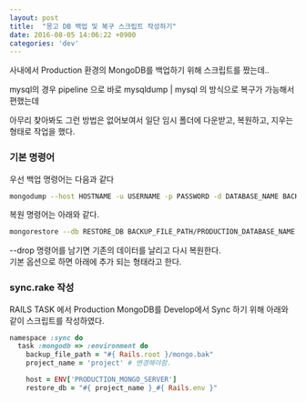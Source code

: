 ```yaml
---
layout: post
title:  "몽고 DB 백업 및 복구 스크립트 작성하기"
date: 2016-08-05 14:06:22 +0900
categories: 'dev'
---
```


사내에서 Production 환경의 MongoDB를 백업하기 위해 스크립트를 짰는데..

mysql의 경우 pipeline 으로 바로 mysqldump | mysql 의 방식으로 복구가 가능해서 편했는데

아무리 찾아봐도 그런 방법은 없어보여서 일단 임시 폴더에 다운받고, 복원하고, 지우는 형태로 작업을 했다.

### 기본 명령어

우선 백업 명령어는 다음과 같다

```bash
mongodump --host HOSTNAME -u USERNAME -p PASSWORD -d DATABASE_NAME BACKUP_FILE_PATH
```

복원 명령어는 아래와 같다.

```bash
mongorestore --db RESTORE_DB BACKUP_FILE_PATH/PRODUCTION_DATABASE_NAME
```

--drop 명령어를 남기면 기존의 데이터를 날리고 다시 복원한다.<br/>
기본 옵션으로 하면 아래에 추가 되는 형태라고 한다.

### sync.rake 작성

RAILS TASK 에서 Production MongoDB를 Develop에서 Sync 하기 위해 아래와 같이 스크립트를 작성하였다.

```rb
namespace :sync do 
  task :mongodb => :environment do 
    backup_file_path = "#{ Rails.root }/mongo.bak"
    project_name = 'project' # 변경해야함.

    host = ENV['PRODUCTION_MONGO_SERVER']
    restore_db = "#{ project_name }_#{ Rails.env }"


    dump_statement = "mongodump --host #{ host } --db #{ project_name }_production --out #{ backup_file_path }
    puts 'Production 환경에서 MongoDB 백업 파일을 다운 받는 중......'
    puts dump_statement
    system dump_statement

    restore_statement = "mongorestore --drop --db #{ restore_db } #{ backup_file_path }/#{project_name}_production
    puts '백업 파일로 development 환경의 DB를 갱신합니다.'
    puts restore_statement
    system resotre_statement

    remove_tmp_backup_statement = "rm -r #{ backup_file_path }"
    puts '임시파일을 삭제합니다'
    puts remove_tmp_backup_statement
    system remove_tmp_backup_statement

    puts '----- 완료 -----'
  end
end
```

lib/task/sync.rake에 저장한다.

### 실행방법

```
bundle exec rake sync:mongodb
```
